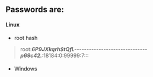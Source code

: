 ## Passwords are:

#### Linux
- root hash 
> root:***$6$P9JXkqrh$tQfL------------------------------p69c42.***:18184:0:99999:7:::

####
- Windows 
